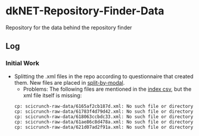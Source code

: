 # dkNET-Repository-Finder-Data
Repository for the data behind the repository finder

## Log

### Initial Work

* Splitting the .xml files in the repo according to questionnaire that created them. New files are placed in [split-by-modal](split-by-modal).
    * Problems: The following files are mentioned in the [index csv](scicrunch-raw-data/Policy_Interviews.csv), but the xml file itself is missing:
    ````
    cp: scicrunch-raw-data/6165af2cb187d.xml: No such file or directory
    cp: scicrunch-raw-data/61783f4d79d42.xml: No such file or directory
    cp: scicrunch-raw-data/618063ccbdc33.xml: No such file or directory
    cp: scicrunch-raw-data/61ae86c8d478a.xml: No such file or directory
    cp: scicrunch-raw-data/621d07ad2f91a.xml: No such file or directory
    ````